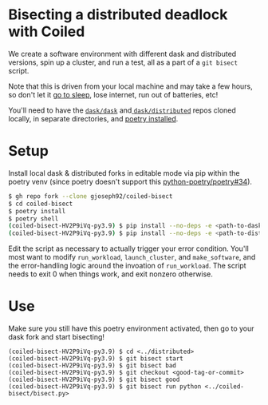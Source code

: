 # Bisecting a distributed deadlock with Coiled

We create a software environment with different dask and distributed versions, spin up a cluster, and run a test, all as a part of a `git bisect` script.

Note that this is driven from your local machine and may take a few hours, so don't let it [go to sleep](https://apps.apple.com/us/app/coca/id1000808993?mt=12), lose internet, run out of batteries, etc!

You'll need to have the [`dask/dask`](https://github.com/dask/dask) and[ `dask/distributed`](https://github.com/dask/distributed) repos cloned locally, in separate directories, and [poetry installed](https://python-poetry.org/docs/#installation).

# Setup

Install local dask & distributed forks in editable mode via pip within the poetry venv (since poetry doesn't support this [python-poetry/poetry#34](https://github.com/python-poetry/poetry/issues/34)).

```bash
$ gh repo fork --clone gjoseph92/coiled-bisect
$ cd coiled-bisect
$ poetry install
$ poetry shell
(coiled-bisect-HV2P9iVq-py3.9) $ pip install --no-deps -e <path-to-dask-fork>
(coiled-bisect-HV2P9iVq-py3.9) $ pip install --no-deps -e <path-to-distributed-fork>
```

Edit the script as necessary to actually trigger your error condition. You'll most want to modify `run_workload`, `launch_cluster`, and `make_software`, and the error-handling logic around the invoation of `run_workload`. The script needs to exit 0 when things work, and exit nonzero otherwise.

# Use

Make sure you still have this poetry environment activated, then go to your dask fork and start bisecting!

```
(coiled-bisect-HV2P9iVq-py3.9) $ cd <../distributed>
(coiled-bisect-HV2P9iVq-py3.9) $ git bisect start
(coiled-bisect-HV2P9iVq-py3.9) $ git bisect bad
(coiled-bisect-HV2P9iVq-py3.9) $ git checkout <good-tag-or-commit>
(coiled-bisect-HV2P9iVq-py3.9) $ git bisect good
(coiled-bisect-HV2P9iVq-py3.9) $ git bisect run python <../coiled-bisect/bisect.py>
```
